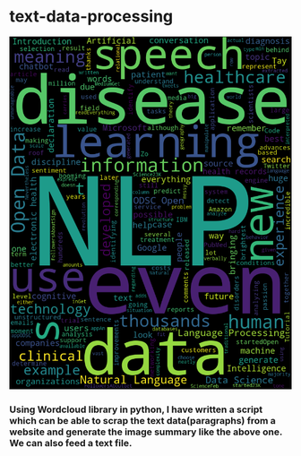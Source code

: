 # text-data-processing
![](images/wordcloud.png)

### Using Wordcloud library in python, I have written a script which can be able to scrap the text data(paragraphs) from a website and generate the image summary like the above one. We can also feed a text file.
